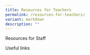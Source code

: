 ```yaml
---
title: Resources for Teachers
permalink: /resources-for-teachers/
variant: markdown
description: ""
---
```

Resources for Staff

Useful links

